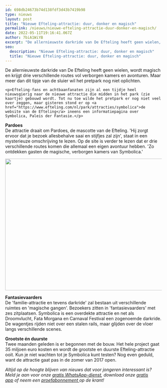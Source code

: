 ```yaml
---
id: 698db24673b74d138fdf3d43b7419b98
type: nieuws
layout: post
title: "Nieuwe Efteling-attractie: duur, donker en magisch"
permalink: /nieuws/nieuwe-efteling-attractie-duur-donker-en-magisch/
date: 2022-05-11T19:16:41.067Z
author: 7biA1WiYB
excerpt: "De allernieuwste darkride van De Efteling heeft geen wielen, wordt magisch en krijgt drie verschillende routes vol verborgen kamers en avonturen. Maar meer dan dit tipje van de sluier wil het pretpark nog niet oplichten.  "
seo:
  description: "Nieuwe Efteling-attractie: duur, donker en magisch"
  title: "Nieuwe Efteling-attractie: duur, donker en magisch"
---
```

De allernieuwste darkride van De Efteling heeft geen wielen, wordt magisch en krijgt drie verschillende routes vol verborgen kamers en avonturen. Maar meer dan dit tipje van de sluier wil het pretpark nog niet oplichten.  

    <p>Efteling-fans en achtbaanfanaten zijn al een tijdje heel nieuwsgierig naar de nieuwe attractie die midden in het park (zie kaartje) gebouwd wordt. Tot nu toe wilde het pretpark er nog niet veel over zeggen, maar gisteren stond er op <a href="https://www.efteling.com/nl/park/attracties/symbolica">de website van de Efteling</a> ineens een informatiepagina over Symbolica, Paleis der Fantasie.</p>
<p><strong>Pardoes</strong><br>De attractie draait om Pardoes, de mascotte van de Efteling. 'Hij zorgt ervoor dat je bezoek allesbehalve saai en stijfjes zal zijn', staat in een mysterieuze omschrijving te lezen. Op de site is verder te lezen dat er drie verschillende routes komen die allemaal een eigen avontuur hebben. 'Zo ontdekken gasten de magische, verborgen kamers van Symbolica.'</p>
<p><div class="media media-element-container media-default"><div id="file-18392" class="file file-image file-image-jpeg">

        
  
  <div class="content">
    <img height="423" width="750" class="media-element file-default" src="https://7dagen.netlify.app/sites/default/files/Symbolica_%28beeld_Efteling%29.jpg" alt="">  </div>

  
</div>
</div>
<p><strong>Fantasievaarders</strong><br>De 'familie-attractie en tevens darkride' zal bestaan uit verschillende ruimtes en 'magische gangen'. Bezoekers zitten in 'fantasievaarders' met zes zitplaatsen. Symbolica is een overdekte attractie en net als Droomvlucht, Fata Morgana en Carnaval Festival een zogenoemde darkride. De wagentjes rijden niet over een stalen rails, maar glijden over de vloer langs verschillende scenes.  </p>
<p><strong>Grootste én duurste</strong><br>Twee maanden geleden is er begonnen met de bouw. Het hele project gaat 35 miljoen euro kosten en wordt de grootste en duurste Efteling-attractie ooit. Kun je niet wachten tot je Symbolica kunt testen? Nog even geduld, want de attractie gaat pas in de zomer van 2017 open.</p>
<p><em>Altijd op de hoogte blijven van nieuws dat voor jongeren interessant is? Meld je aan voor onze <a href="https://7dagen.netlify.app/whatsapp">gratis WhatsApp-dienst</a>, download onze <a href="https://7dagen.netlify.app/app">gratis app</a> of neem een <a href="https://abonneren.sevendays.nl/abonneren/abonnementen/ae/artikel">proefabonnement </a>op de krant! </em>  </p>  

